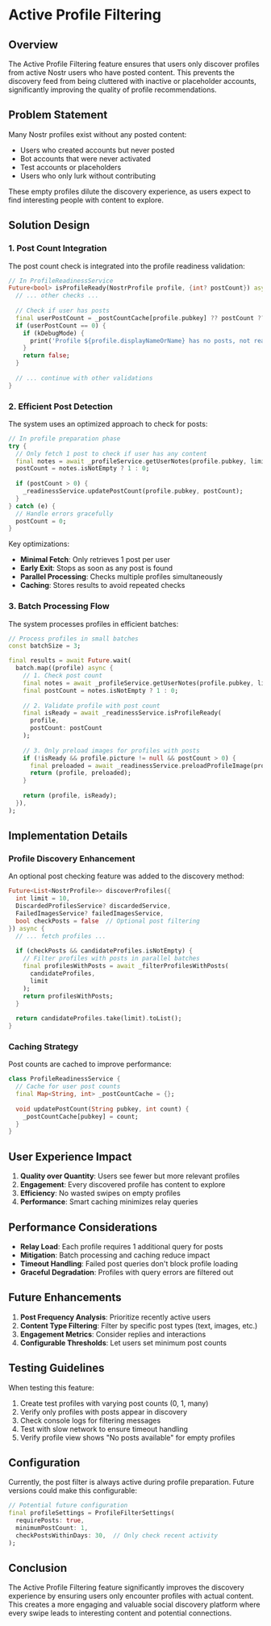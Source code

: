 # Active Profile Filtering

## Overview

The Active Profile Filtering feature ensures that users only discover profiles from active Nostr users who have posted content. This prevents the discovery feed from being cluttered with inactive or placeholder accounts, significantly improving the quality of profile recommendations.

## Problem Statement

Many Nostr profiles exist without any posted content:
- Users who created accounts but never posted
- Bot accounts that were never activated
- Test accounts or placeholders
- Users who only lurk without contributing

These empty profiles dilute the discovery experience, as users expect to find interesting people with content to explore.

## Solution Design

### 1. Post Count Integration

The post count check is integrated into the profile readiness validation:

```dart
// In ProfileReadinessService
Future<bool> isProfileReady(NostrProfile profile, {int? postCount}) async {
  // ... other checks ...
  
  // Check if user has posts
  final userPostCount = _postCountCache[profile.pubkey] ?? postCount ?? 0;
  if (userPostCount == 0) {
    if (kDebugMode) {
      print('Profile ${profile.displayNameOrName} has no posts, not ready for presentation');
    }
    return false;
  }
  
  // ... continue with other validations
}
```

### 2. Efficient Post Detection

The system uses an optimized approach to check for posts:

```dart
// In profile preparation phase
try {
  // Only fetch 1 post to check if user has any content
  final notes = await _profileService.getUserNotes(profile.pubkey, limit: 1);
  postCount = notes.isNotEmpty ? 1 : 0;
  
  if (postCount > 0) {
    _readinessService.updatePostCount(profile.pubkey, postCount);
  }
} catch (e) {
  // Handle errors gracefully
  postCount = 0;
}
```

Key optimizations:
- **Minimal Fetch**: Only retrieves 1 post per user
- **Early Exit**: Stops as soon as any post is found
- **Parallel Processing**: Checks multiple profiles simultaneously
- **Caching**: Stores results to avoid repeated checks

### 3. Batch Processing Flow

The system processes profiles in efficient batches:

```dart
// Process profiles in small batches
const batchSize = 3;

final results = await Future.wait(
  batch.map((profile) async {
    // 1. Check post count
    final notes = await _profileService.getUserNotes(profile.pubkey, limit: 1);
    final postCount = notes.isNotEmpty ? 1 : 0;
    
    // 2. Validate profile with post count
    final isReady = await _readinessService.isProfileReady(
      profile, 
      postCount: postCount
    );
    
    // 3. Only preload images for profiles with posts
    if (!isReady && profile.picture != null && postCount > 0) {
      final preloaded = await _readinessService.preloadProfileImage(profile);
      return (profile, preloaded);
    }
    
    return (profile, isReady);
  }),
);
```

## Implementation Details

### Profile Discovery Enhancement

An optional post checking feature was added to the discovery method:

```dart
Future<List<NostrProfile>> discoverProfiles({
  int limit = 10,
  DiscardedProfilesService? discardedService,
  FailedImagesService? failedImagesService,
  bool checkPosts = false  // Optional post filtering
}) async {
  // ... fetch profiles ...
  
  if (checkPosts && candidateProfiles.isNotEmpty) {
    // Filter profiles with posts in parallel batches
    final profilesWithPosts = await _filterProfilesWithPosts(
      candidateProfiles, 
      limit
    );
    return profilesWithPosts;
  }
  
  return candidateProfiles.take(limit).toList();
}
```

### Caching Strategy

Post counts are cached to improve performance:

```dart
class ProfileReadinessService {
  // Cache for user post counts
  final Map<String, int> _postCountCache = {};
  
  void updatePostCount(String pubkey, int count) {
    _postCountCache[pubkey] = count;
  }
}
```

## User Experience Impact

1. **Quality over Quantity**: Users see fewer but more relevant profiles
2. **Engagement**: Every discovered profile has content to explore
3. **Efficiency**: No wasted swipes on empty profiles
4. **Performance**: Smart caching minimizes relay queries

## Performance Considerations

- **Relay Load**: Each profile requires 1 additional query for posts
- **Mitigation**: Batch processing and caching reduce impact
- **Timeout Handling**: Failed post queries don't block profile loading
- **Graceful Degradation**: Profiles with query errors are filtered out

## Future Enhancements

1. **Post Frequency Analysis**: Prioritize recently active users
2. **Content Type Filtering**: Filter by specific post types (text, images, etc.)
3. **Engagement Metrics**: Consider replies and interactions
4. **Configurable Thresholds**: Let users set minimum post counts

## Testing Guidelines

When testing this feature:
1. Create test profiles with varying post counts (0, 1, many)
2. Verify only profiles with posts appear in discovery
3. Check console logs for filtering messages
4. Test with slow network to ensure timeout handling
5. Verify profile view shows "No posts available" for empty profiles

## Configuration

Currently, the post filter is always active during profile preparation. Future versions could make this configurable:

```dart
// Potential future configuration
final profileSettings = ProfileFilterSettings(
  requirePosts: true,
  minimumPostCount: 1,
  checkPostsWithinDays: 30,  // Only check recent activity
);
```

## Conclusion

The Active Profile Filtering feature significantly improves the discovery experience by ensuring users only encounter profiles with actual content. This creates a more engaging and valuable social discovery platform where every swipe leads to interesting content and potential connections.